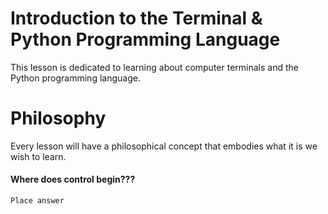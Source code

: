 # Introduction to the Terminal & Python Programming Language

This lesson is dedicated to learning about computer terminals and the Python programming language.

# Philosophy

Every lesson will have a philosophical concept that embodies what it is we wish to learn. 

#### Where does control begin???

`Place answer`